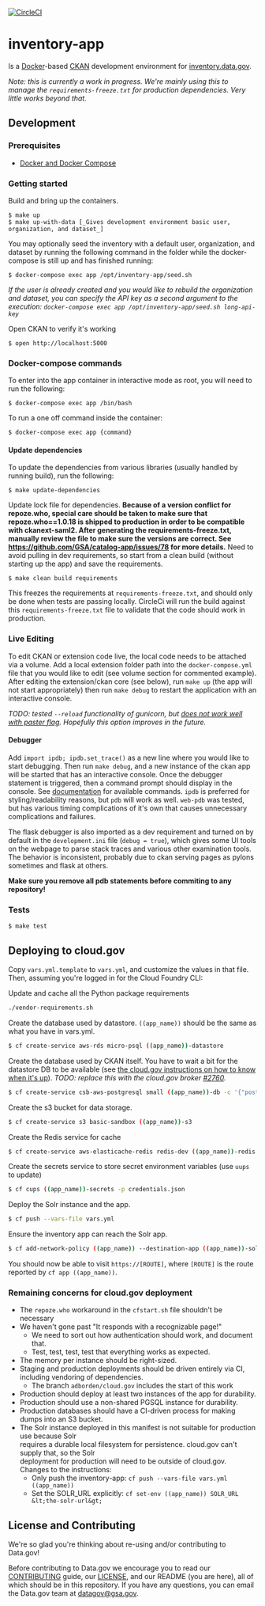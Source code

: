 [![CircleCI](https://circleci.com/gh/GSA/inventory-app.svg?style=svg)](https://circleci.com/gh/GSA/inventory-app)

# inventory-app

Is a [Docker](https://www.docker.com/)-based [CKAN](http://ckan.org) development environment for [inventory.data.gov](https://inventory.data.gov).

_Note: this is currently a work in progress. We're mainly using this to manage
the `requirements-freeze.txt` for production dependencies. Very little works beyond that._


## Development


### Prerequisites

- [Docker and Docker Compose](https://docs.docker.com/compose/)


### Getting started

Build and bring up the containers.

    $ make up
    $ make up-with-data [_Gives development environment basic user, organization, and dataset_]

You may optionally seed the inventory with a default user, organization, and dataset by running the following command in the folder while the docker-compose is still up and has finished running:

    $ docker-compose exec app /opt/inventory-app/seed.sh

_If the user is already created and you would like to rebuild the organization and dataset, you can specify the API key as a second argument to the execution: `docker-compose exec app /opt/inventory-app/seed.sh long-api-key`_

Open CKAN to verify it's working

    $ open http://localhost:5000

### Docker-compose commands

To enter into the app container in interactive mode as root, you will need to run the following:

    $ docker-compose exec app /bin/bash

To run a one off command inside the container:

    $ docker-compose exec app {command}

#### Update dependencies
To update the dependencies from various libraries (usually handled by running build),
run the following:

    $ make update-dependencies

Update lock file for dependencies. **Because of a version conflict for
repoze.who, special care should be taken to make sure that repoze.who==1.0.18 is
shipped to production in order to be compatible with ckanext-saml2. After
generating the requirements-freeze.txt, manually review the file to make sure
the versions are correct. See https://github.com/GSA/catalog-app/issues/78 for
more details.**
Need to avoid pulling in dev requirements, so start from a clean build
(without starting up the app) and save the requirements.

    $ make clean build requirements

This freezes the requirements at `requirements-freeze.txt`, and should only be done
when tests are passing locally. CircleCi will run the build against this 
`requirements-freeze.txt` file to validate that the code should work in production.


### Live Editing

To edit CKAN or extension code live, the local code needs to be attached via a volume.
Add a local extension folder path into the `docker-compose.yml` file that you would like to edit
(see volume section for commented example).
After editing the extension/ckan core (see below), run `make up` (the app will not start appropriately)
then run `make debug` to restart the application with an interactive console.

_TODO: tested `--reload` functionality of gunicorn, but [does not work well with paster flag](https://docs.gunicorn.org/en/stable/settings.html#reload)._
_Hopefully this option improves in the future._

#### Debugger

Add `import ipdb; ipdb.set_trace()` as a new line where you would like to start debugging.
Then run `make debug`, and a new instance of the ckan app will be started that has an 
interactive console. Once the debugger statement is triggered, then a command prompt 
should display in the console. See [documentation](https://docs.python.org/3/library/pdb.html#debugger-commands)
for available commands. `ipdb` is preferred for styling/readability reasons, but `pdb` will
work as well. `web-pdb` was tested, but has various timing complications of it's own that causes
unnecessary complications and failures.

The flask debugger is also imported as a dev requirement and turned on by default in the
`development.ini` file (`debug = true`), which gives some UI tools on the webpage to parse stack
traces and various other examination tools. The behavior is inconsistent, probably due to
ckan serving pages as pylons sometimes and flask at others.

**Make sure you remove all pdb statements before commiting to any repository!**

### Tests

    $ make test


## Deploying to cloud.gov

Copy `vars.yml.template` to `vars.yml`, and customize the values in that file. Then, assuming you're logged in for the Cloud Foundry CLI:

Update and cache all the Python package requirements

```sh
./vendor-requirements.sh
```

Create the database used by datastore. `((app_name))` should be the same as what you have in vars.yml.

```sh
$ cf create-service aws-rds micro-psql ((app_name))-datastore
```

Create the database used by CKAN itself. You have to wait a bit for the datastore DB to be available (see [the cloud.gov instructions on how to know when it's up](https://cloud.gov/docs/services/relational-database/#instance-creation-time)). _TODO: replace this with the cloud.gov broker [#2760](https://github.com/GSA/datagov-deploy/issues/2760)._
```sh
$ cf create-service csb-aws-postgresql small ((app_name))-db -c '{"postgres_version": "9.6", "publicly_accessible": true, "storage_encrypted": true}'
```

Create the s3 bucket for data storage.
```sh
$ cf create-service s3 basic-sandbox ((app_name))-s3
```

Create the Redis service for cache
```sh
$ cf create-service aws-elasticache-redis redis-dev ((app_name))-redis
```

Create the secrets service to store secret environment variables (use `uups` to update)
```sh
$ cf cups ((app_name))-secrets -p credentials.json
```

Deploy the Solr instance and the app.
```sh
$ cf push --vars-file vars.yml
```

Ensure the inventory app can reach the Solr app.
```sh
$ cf add-network-policy ((app_name)) --destination-app ((app_name))-solr --protocol tcp --port 8983
```

You should now be able to visit `https://[ROUTE]`, where `[ROUTE]` is the route reported by `cf app ((app_name))`.

### Remaining concerns for cloud.gov deployment

* The `repoze.who` workaround in the `cfstart.sh` file shouldn't be necessary
* We haven't gone past "It responds with a recognizable page!"
  * We need to sort out how authentication should work, and document that.
  * Test, test, test, test that everything works as expected.
* The memory per instance should be right-sized.
* Staging and production deployments should be driven entirely via CI, including vendoring of dependencies.
  * The branch `adborden/cloud.gov` includes the start of this work
* Production should deploy at least two instances of the app for durability.
* Production should use a non-shared PGSQL instance for durability.
* Production databases should have a CI-driven process for making dumps into an S3 bucket.
* The Solr instance deployed in this manifest is not suitable for production use because Solr \
  requires a durable local filesystem for persistence. cloud.gov can't supply that, so the Solr \
  deployment for production will need to be outside of cloud.gov. Changes to the instructions: 
  * Only push the inventory-app: `cf push --vars-file vars.yml ((app_name))`
  * Set the SOLR_URL explicitly: `cf set-env ((app_name)) SOLR_URL &lt;the-solr-url&gt;`


## License and Contributing

We're so glad you're thinking about re-using and/or contributing to Data.gov!

Before contributing to Data.gov we encourage you to read our
[CONTRIBUTING](CONTRIBUTING.md) guide, our [LICENSE](LICENSE.md), and our README
(you are here), all of which should be in this repository. If you have any
questions, you can email the Data.gov team at
[datagov@gsa.gov](mailto:datagov@gsa.gov).
